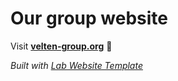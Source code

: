 
# Our group website

Visit **[velten-group.org](http://velten-group.org)** 🚀

_Built with [Lab Website Template](https://greene-lab.gitbook.io/lab-website-template-docs)_

